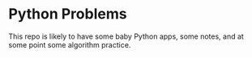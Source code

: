 # Python Problems
This repo is likely to have some baby Python apps, some notes, and at some point some algorithm practice.
